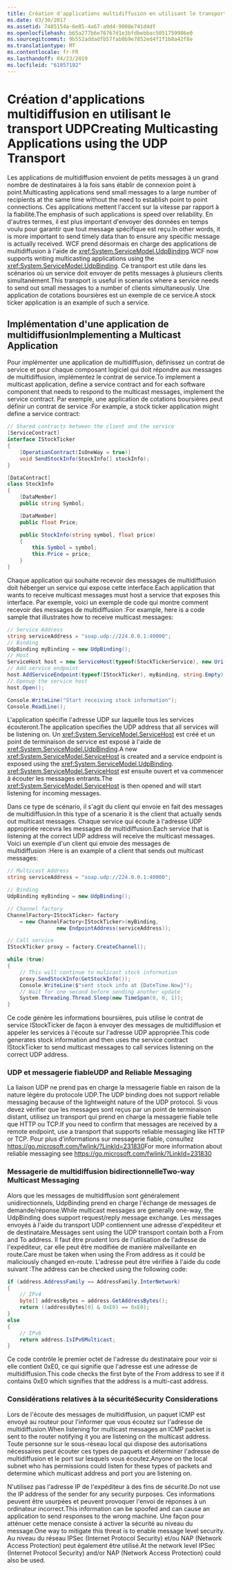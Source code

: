 ```yaml
---
title: Création d'applications multidiffusion en utilisant le transport UDP
ms.date: 03/30/2017
ms.assetid: 7485154a-6e85-4a67-a9d4-9008e741d4df
ms.openlocfilehash: b65a277b6e76767d1e3bfdbebbac5051759986e0
ms.sourcegitcommit: 9b552addadfb57fab0b9e7852ed4f1f1b8a42f8e
ms.translationtype: MT
ms.contentlocale: fr-FR
ms.lasthandoff: 04/23/2019
ms.locfileid: "61857192"
---
```

# <a name="creating-multicasting-applications-using-the-udp-transport"></a><span data-ttu-id="fc688-102">Création d'applications multidiffusion en utilisant le transport UDP</span><span class="sxs-lookup"><span data-stu-id="fc688-102">Creating Multicasting Applications using the UDP Transport</span></span>
<span data-ttu-id="fc688-103">Les applications de multidiffusion envoient de petits messages à un grand nombre de destinataires à la fois sans établir de connexion point à point.</span><span class="sxs-lookup"><span data-stu-id="fc688-103">Multicasting applications send small messages to a large number of recipients at the same time without the need to establish point to point connections.</span></span> <span data-ttu-id="fc688-104">Ces applications mettent l'accent sur la vitesse par rapport à la fiabilité.</span><span class="sxs-lookup"><span data-stu-id="fc688-104">The emphasis of such applications is speed over reliability.</span></span> <span data-ttu-id="fc688-105">En d'autres termes, il est plus important d'envoyer des données en temps voulu pour garantir que tout message spécifique est reçu.</span><span class="sxs-lookup"><span data-stu-id="fc688-105">In other words, it is more important to send timely data than to ensure any specific message is actually received.</span></span> <span data-ttu-id="fc688-106">WCF prend désormais en charge des applications de multidiffusion à l'aide de <xref:System.ServiceModel.UdpBinding>.</span><span class="sxs-lookup"><span data-stu-id="fc688-106">WCF now supports writing multicasting applications using the <xref:System.ServiceModel.UdpBinding>.</span></span> <span data-ttu-id="fc688-107">Ce transport est utile dans les scénarios où un service doit envoyer de petits messages à plusieurs clients simultanément.</span><span class="sxs-lookup"><span data-stu-id="fc688-107">This transport is useful in scenarios where a service needs to send out small messages to a number of clients simultaneously.</span></span> <span data-ttu-id="fc688-108">Une application de cotations boursières est un exemple de ce service.</span><span class="sxs-lookup"><span data-stu-id="fc688-108">A stock ticker application is an example of such a service.</span></span>  
  
## <a name="implementing-a-multicast-application"></a><span data-ttu-id="fc688-109">Implémentation d'une application de multidiffusion</span><span class="sxs-lookup"><span data-stu-id="fc688-109">Implementing a Multicast Application</span></span>  
 <span data-ttu-id="fc688-110">Pour implémenter une application de multidiffusion, définissez un contrat de service et pour chaque composant logiciel qui doit répondre aux messages de multidiffusion, implémentez le contrat de service.</span><span class="sxs-lookup"><span data-stu-id="fc688-110">To implement a multicast application, define a service contract and for each software component that needs to respond to the multicast messages, implement the service contract.</span></span> <span data-ttu-id="fc688-111">Par exemple, une application de cotations boursières peut définir un contrat de service :</span><span class="sxs-lookup"><span data-stu-id="fc688-111">For example, a stock ticker application might define a service contract:</span></span>  
  
```csharp
// Shared contracts between the client and the service  
[ServiceContract]
interface IStockTicker
{
    [OperationContract(IsOneWay = true)]
    void SendStockInfo(StockInfo[] stockInfo);
}

[DataContract]
class StockInfo
{
    [DataMember]
    public string Symbol;

    [DataMember]
    public float Price;

    public StockInfo(string symbol, float price)
    {
        this.Symbol = symbol;
        this.Price = price;
    }
}
```  
  
 <span data-ttu-id="fc688-112">Chaque application qui souhaite recevoir des messages de multidiffusion doit héberger un service qui expose cette interface.</span><span class="sxs-lookup"><span data-stu-id="fc688-112">Each application that wants to receive multicast messages must host a service that exposes this interface.</span></span>  <span data-ttu-id="fc688-113">Par exemple, voici un exemple de code qui montre comment recevoir des messages de multidiffusion :</span><span class="sxs-lookup"><span data-stu-id="fc688-113">For example, here is a code sample that illustrates how to receive multicast messages:</span></span>  
  
```csharp
// Service Address
string serviceAddress = "soap.udp://224.0.0.1:40000";
// Binding
UdpBinding myBinding = new UdpBinding();
// Host
ServiceHost host = new ServiceHost(typeof(StockTickerService), new Uri(serviceAddress));
// Add service endpoint
host.AddServiceEndpoint(typeof(IStockTicker), myBinding, string.Empty);
// Openup the service host
host.Open();

Console.WriteLine("Start receiving stock information");
Console.ReadLine();
```  
  
 <span data-ttu-id="fc688-114">L'application spécifie l'adresse UDP sur laquelle tous les services écouteront.</span><span class="sxs-lookup"><span data-stu-id="fc688-114">The application specifies the UDP address that all services will be listening on.</span></span> <span data-ttu-id="fc688-115">Un <xref:System.ServiceModel.ServiceHost> est créé et un point de terminaison de service est exposé à l'aide de <xref:System.ServiceModel.UdpBinding>.</span><span class="sxs-lookup"><span data-stu-id="fc688-115">A new <xref:System.ServiceModel.ServiceHost> is created and a service endpoint is exposed using the <xref:System.ServiceModel.UdpBinding>.</span></span> <span data-ttu-id="fc688-116"><xref:System.ServiceModel.ServiceHost> est ensuite ouvert et va commencer à écouter les messages entrants.</span><span class="sxs-lookup"><span data-stu-id="fc688-116">The <xref:System.ServiceModel.ServiceHost> is then opened and will start listening for incoming messages.</span></span>  
  
 <span data-ttu-id="fc688-117">Dans ce type de scénario, il s'agit du client qui envoie en fait des messages de multidiffusion.</span><span class="sxs-lookup"><span data-stu-id="fc688-117">In this type of a scenario it is the client that actually sends out multicast messages.</span></span> <span data-ttu-id="fc688-118">Chaque service qui écoute à l'adresse UDP appropriée recevra les messages de multidiffusion.</span><span class="sxs-lookup"><span data-stu-id="fc688-118">Each service that is listening at the correct UDP address will receive the multicast messages.</span></span> <span data-ttu-id="fc688-119">Voici un exemple d'un client qui envoie des messages de multidiffusion :</span><span class="sxs-lookup"><span data-stu-id="fc688-119">Here is an example of a client that sends out multicast messages:</span></span>  
  
```csharp
// Multicast Address
string serviceAddress = "soap.udp://224.0.0.1:40000";

// Binding
UdpBinding myBinding = new UdpBinding();

// Channel factory
ChannelFactory<IStockTicker> factory 
    = new ChannelFactory<IStockTicker>(myBinding,
                new EndpointAddress(serviceAddress));

// Call service
IStockTicker proxy = factory.CreateChannel();

while (true)
{
    // This will continue to mulicast stock information
    proxy.SendStockInfo(GetStockInfo());
    Console.WriteLine($"sent stock info at {DateTime.Now}");
    // Wait for one second before sending another update
    System.Threading.Thread.Sleep(new TimeSpan(0, 0, 1));
}
```  
  
 <span data-ttu-id="fc688-120">Ce code génère les informations boursières, puis utilise le contrat de service IStockTicker de façon à envoyer des messages de multidiffusion et appeler les services à l'écoute sur l'adresse UDP appropriée.</span><span class="sxs-lookup"><span data-stu-id="fc688-120">This code generates stock information and then uses the service contract IStockTicker to send multicast messages to call services listening on the correct UDP address.</span></span>  
  
### <a name="udp-and-reliable-messaging"></a><span data-ttu-id="fc688-121">UDP et messagerie fiable</span><span class="sxs-lookup"><span data-stu-id="fc688-121">UDP and Reliable Messaging</span></span>  
 <span data-ttu-id="fc688-122">La liaison UDP ne prend pas en charge la messagerie fiable en raison de la nature légère du protocole UDP.</span><span class="sxs-lookup"><span data-stu-id="fc688-122">The UDP binding does not support reliable messaging because of the lightweight nature of the UDP protocol.</span></span> <span data-ttu-id="fc688-123">Si vous devez vérifier que les messages sont reçus par un point de terminaison distant, utilisez un transport qui prend en charge la messagerie fiable telle que HTTP ou TCP.</span><span class="sxs-lookup"><span data-stu-id="fc688-123">If you need to confirm that messages are received by a remote endpoint, use a transport that supports reliable messaging like  HTTP or TCP.</span></span> <span data-ttu-id="fc688-124">Pour plus d’informations sur messagerie fiable, consultez https://go.microsoft.com/fwlink/?LinkId=231830</span><span class="sxs-lookup"><span data-stu-id="fc688-124">For more information about reliable messaging see https://go.microsoft.com/fwlink/?LinkId=231830</span></span>  
  
### <a name="two-way-multicast-messaging"></a><span data-ttu-id="fc688-125">Messagerie de multidiffusion bidirectionnelle</span><span class="sxs-lookup"><span data-stu-id="fc688-125">Two-way Multicast Messaging</span></span>  
 <span data-ttu-id="fc688-126">Alors que les messages de multidiffusion sont généralement unidirectionnels, UdpBinding prend en charge l'échange de messages de demande/réponse.</span><span class="sxs-lookup"><span data-stu-id="fc688-126">While multicast messages are generally one-way, the UdpBinding does support request/reply message exchange.</span></span> <span data-ttu-id="fc688-127">Les messages envoyés à l'aide du transport UDP contiennent une adresse d'expéditeur et de destinataire.</span><span class="sxs-lookup"><span data-stu-id="fc688-127">Messages sent using the UDP transport contain both a From and To address.</span></span> <span data-ttu-id="fc688-128">Il faut être prudent lors de l'utilisation de l'adresse de l'expéditeur, car elle peut être modifiée de manière malveillante en route.</span><span class="sxs-lookup"><span data-stu-id="fc688-128">Care must be taken when using the From address as it could be maliciously changed en-route.</span></span>  <span data-ttu-id="fc688-129">L'adresse peut être vérifiée à l'aide du code suivant :</span><span class="sxs-lookup"><span data-stu-id="fc688-129">The address can be checked using the following code:</span></span>  
  
```csharp
if (address.AddressFamily == AddressFamily.InterNetwork)
{
    // IPv4
    byte[] addressBytes = address.GetAddressBytes();
    return ((addressBytes[0] & 0xE0) == 0xE0);
}
else
{
    // IPv6
    return address.IsIPv6Multicast;
}
```  
  
 <span data-ttu-id="fc688-130">Ce code contrôle le premier octet de l'adresse du destinataire pour voir si elle contient 0xE0, ce qui signifie que l'adresse est une adresse de multidiffusion.</span><span class="sxs-lookup"><span data-stu-id="fc688-130">This code checks the first byte of the From address to see if it contains 0xE0 which signifies that the address is a multi-cast address.</span></span>  
  
### <a name="security-considerations"></a><span data-ttu-id="fc688-131">Considérations relatives à la sécurité</span><span class="sxs-lookup"><span data-stu-id="fc688-131">Security Considerations</span></span>  
 <span data-ttu-id="fc688-132">Lors de l'écoute des messages de multidiffusion, un paquet ICMP est envoyé au routeur pour l'informer que vous écoutez sur l'adresse de multidiffusion.</span><span class="sxs-lookup"><span data-stu-id="fc688-132">When listening for multicast messages an ICMP packet is sent to the router notifying it you are listening on the multicast address.</span></span> <span data-ttu-id="fc688-133">Toute personne sur le sous-réseau local qui dispose des autorisations nécessaires peut écouter ces types de paquets et déterminer l'adresse de multidiffusion et le port sur lesquels vous écoutez.</span><span class="sxs-lookup"><span data-stu-id="fc688-133">Anyone on the local subnet who has permissions could listen for these types of packets and determine which multicast address and port you are listening on.</span></span>  
  
 <span data-ttu-id="fc688-134">N'utilisez pas l'adresse IP de l'expéditeur à des fins de sécurité.</span><span class="sxs-lookup"><span data-stu-id="fc688-134">Do not use the IP address of the sender for any security purposes.</span></span> <span data-ttu-id="fc688-135">Ces informations peuvent être usurpées et peuvent provoquer l'envoi de réponses à un ordinateur incorrect.</span><span class="sxs-lookup"><span data-stu-id="fc688-135">This information can be spoofed and can cause an application to send responses to the wrong machine.</span></span> <span data-ttu-id="fc688-136">Une façon pour atténuer cette menace consiste à activer la sécurité au niveau du message.</span><span class="sxs-lookup"><span data-stu-id="fc688-136">One way to mitigate this threat is to enable message level security.</span></span> <span data-ttu-id="fc688-137">Au niveau du réseau IPSec (Internet Protocol Security) et/ou NAP (Network Access Protection) peut également être utilisé.</span><span class="sxs-lookup"><span data-stu-id="fc688-137">At the network level IPSec  (Internet Protocol Security) and/or NAP (Network Access Protection) could also be used.</span></span>
